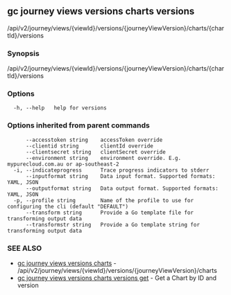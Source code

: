 ## gc journey views versions charts versions

/api/v2/journey/views/{viewId}/versions/{journeyViewVersion}/charts/{chartId}/versions

### Synopsis

/api/v2/journey/views/{viewId}/versions/{journeyViewVersion}/charts/{chartId}/versions

### Options

```
  -h, --help   help for versions
```

### Options inherited from parent commands

```
      --accesstoken string    accessToken override
      --clientid string       clientId override
      --clientsecret string   clientSecret override
      --environment string    environment override. E.g. mypurecloud.com.au or ap-southeast-2
  -i, --indicateprogress      Trace progress indicators to stderr
      --inputformat string    Data input format. Supported formats: YAML, JSON
      --outputformat string   Data output format. Supported formats: YAML, JSON
  -p, --profile string        Name of the profile to use for configuring the cli (default "DEFAULT")
      --transform string      Provide a Go template file for transforming output data
      --transformstr string   Provide a Go template string for transforming output data
```

### SEE ALSO

* [gc journey views versions charts](gc_journey_views_versions_charts.html)	 - /api/v2/journey/views/{viewId}/versions/{journeyViewVersion}/charts
* [gc journey views versions charts versions get](gc_journey_views_versions_charts_versions_get.html)	 - Get a Chart by ID and version


